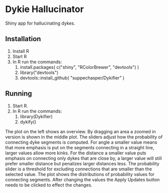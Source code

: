 # Dykie Hallucinator
Shiny app for hallucinating dykes.


## Installation ##

1. Install R
2. Start R
3. In R run the commands:
    1. install.packages( c("shiny", "RColorBrewer", "devtools") )
    2. library("devtools")
    3. devtools::install_github( "suppechasper/Dykifier" )
     
    
## Running ##

1. Start R.
2. In R run the commands:
   1. library(Dykifier)
   2. dykify()


The plot on the left shows an overview. By dragging an area a zoomed in version
is shown in the middle plot.  The sliders adjust how the probability of
connecting dyke segments is computed.  For angle a smaller value means that
more emphasis is put on the segments connecting in a straight line, larger
values allow more kinks. For the distance a smaller value puts emphasis on
connecting only dykes that are close by, a larger value will still prefer
smaller distance but penalizes larger distances less.  The probability slider
is a threshold for excluding connections that are smaller than the selected
value. The plot shows the distributions of probability values for connecting
segments.
After changing the values the Apply Updates button needs to be clicked to effect the changes.
